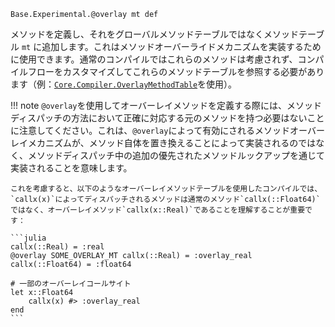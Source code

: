 ```
Base.Experimental.@overlay mt def
```

メソッドを定義し、それをグローバルメソッドテーブルではなくメソッドテーブル `mt` に追加します。これはメソッドオーバーライドメカニズムを実装するために使用できます。通常のコンパイルではこれらのメソッドは考慮されず、コンパイルフローをカスタマイズしてこれらのメソッドテーブルを参照する必要があります（例：[`Core.Compiler.OverlayMethodTable`](@ref)を使用）。

!!! note
    `@overlay`を使用してオーバーレイメソッドを定義する際には、メソッドディスパッチの方法において正確に対応する元のメソッドを持つ必要はないことに注意してください。これは、`@overlay`によって有効にされるメソッドオーバーレイメカニズムが、メソッド自体を置き換えることによって実装されるのではなく、メソッドディスパッチ中の追加の優先されたメソッドルックアップを通じて実装されることを意味します。

    これを考慮すると、以下のようなオーバーレイメソッドテーブルを使用したコンパイルでは、`callx(x)`によってディスパッチされるメソッドは通常のメソッド`callx(::Float64)`ではなく、オーバーレイメソッド`callx(x::Real)`であることを理解することが重要です：

    ```julia
    callx(::Real) = :real
    @overlay SOME_OVERLAY_MT callx(::Real) = :overlay_real
    callx(::Float64) = :float64

    # 一部のオーバーレイコールサイト
    let x::Float64
        callx(x) #> :overlay_real
    end
    ```

